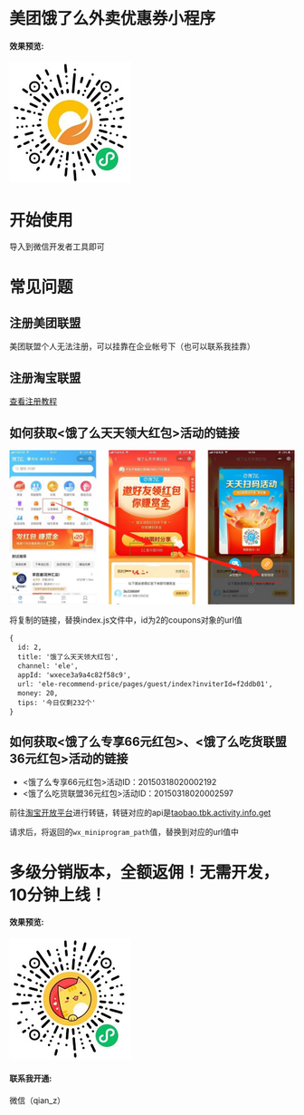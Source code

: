 # 美团饿了么外卖优惠券小程序

#### 效果预览:
![外卖好券天天领](https://github.com/ericz9/coupon-waimai/raw/master/assets/images/qrcode-simple-small.jpg)

# 开始使用
导入到微信开发者工具即可

# 常见问题

## 注册美团联盟
美团联盟个人无法注册，可以挂靠在企业帐号下（也可以联系我挂靠）

## 注册淘宝联盟
[查看注册教程](http://mp.weixin.qq.com/s?__biz=MzIyOTEwNTkwMQ==&mid=100000638&idx=1&sn=d80803a5415b960e559e67f4e4bcb2de&chksm=68468afc5f3103ead9bcfb5060d554bf55d69e2b5a0980bf4eb8263e2ff3b01b8bc0fd15fc77#rd)

## 如何获取<饿了么天天领大红包>活动的链接
![饿了么天天领红包](https://github.com/ericz9/coupon-waimai/raw/master/assets/images/ele.jpg)

将复制的链接，替换index.js文件中，id为2的coupons对象的url值
```
{
  id: 2,
  title: '饿了么天天领大红包',
  channel: 'ele',
  appId: 'wxece3a9a4c82f58c9',
  url: 'ele-recommend-price/pages/guest/index?inviterId=f2ddb01',
  money: 20,
  tips: '今日仅剩232个'
}
```

## 如何获取<饿了么专享66元红包>、<饿了么吃货联盟36元红包>活动的链接
* <饿了么专享66元红包>活动ID：20150318020002192
* <饿了么吃货联盟36元红包>活动ID：20150318020002597

前往[淘宝开放平台](https://open.taobao.com/docV3.htm?docId=1&docType=15)进行转链，转链对应的api是[taobao.tbk.activity.info.get](https://open.taobao.com/api.htm?docId=48340&docType=2&scopeId=18294)

请求后，将返回的`wx_miniprogram_path`值，替换到对应的url值中

# 多级分销版本，全额返佣！无需开发，10分钟上线！

#### 效果预览:
![外卖小多](https://github.com/ericz9/coupon-waimai/raw/master/assets/images/qrcode-saas-small.jpg)

#### 联系我开通:
微信（qian_z）